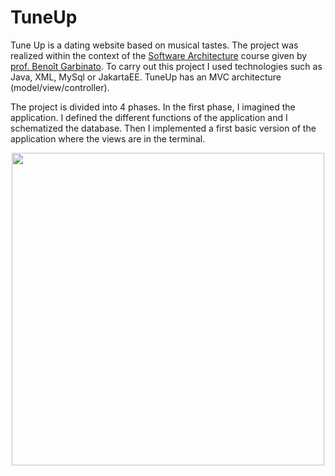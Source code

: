 # TuneUp

Tune Up is a dating website based on musical tastes. The project was realized within the context of the [Software Architecture](https://hecnet.unil.ch/hec/syllabus/descriptif/2458?dyn_lang=fr) course given by [prof. Benoît Garbinato](https://hecnet.unil.ch/hec/recherche/fiche?pnom=bgarbinato&dyn_lang=fr). To carry out this project I used technologies such as Java, XML, MySql or JakartaEE. TuneUp has an MVC architecture (model/view/controller).

The project is divided into 4 phases. In the first phase, I imagined the application. I defined the different functions of the application and I schematized the database. Then I implemented a first basic version of the application where the views are in the terminal.

<p align="center">
<img height=500 src="https://user-images.githubusercontent.com/57952280/210099088-5cb3cb60-3bf9-4680-878a-7ee5d94f8ad4.png">
</p>

